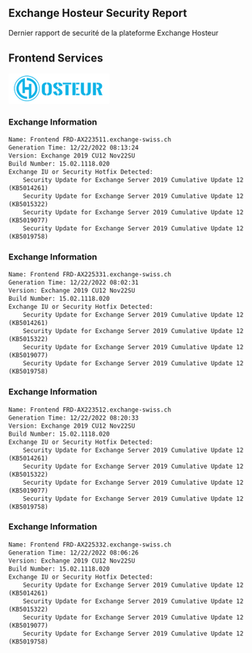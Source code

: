 ## Exchange Hosteur Security Report
Dernier rapport de securité de la plateforme Exchange Hosteur

## Frontend Services
![logo](img/logo-hosteur_2021.png)

### Exchange Information
	Name: Frontend FRD-AX223511.exchange-swiss.ch
	Generation Time: 12/22/2022 08:13:24
	Version: Exchange 2019 CU12 Nov22SU
	Build Number: 15.02.1118.020
	Exchange IU or Security Hotfix Detected: 
		Security Update for Exchange Server 2019 Cumulative Update 12 (KB5014261)
		Security Update for Exchange Server 2019 Cumulative Update 12 (KB5015322)
		Security Update for Exchange Server 2019 Cumulative Update 12 (KB5019077)
		Security Update for Exchange Server 2019 Cumulative Update 12 (KB5019758)
### Exchange Information
	Name: Frontend FRD-AX225331.exchange-swiss.ch
	Generation Time: 12/22/2022 08:02:31
	Version: Exchange 2019 CU12 Nov22SU
	Build Number: 15.02.1118.020
	Exchange IU or Security Hotfix Detected: 
		Security Update for Exchange Server 2019 Cumulative Update 12 (KB5014261)
		Security Update for Exchange Server 2019 Cumulative Update 12 (KB5015322)
		Security Update for Exchange Server 2019 Cumulative Update 12 (KB5019077)
		Security Update for Exchange Server 2019 Cumulative Update 12 (KB5019758)
### Exchange Information
	Name: Frontend FRD-AX223512.exchange-swiss.ch
	Generation Time: 12/22/2022 08:20:33
	Version: Exchange 2019 CU12 Nov22SU
	Build Number: 15.02.1118.020
	Exchange IU or Security Hotfix Detected: 
		Security Update for Exchange Server 2019 Cumulative Update 12 (KB5014261)
		Security Update for Exchange Server 2019 Cumulative Update 12 (KB5015322)
		Security Update for Exchange Server 2019 Cumulative Update 12 (KB5019077)
		Security Update for Exchange Server 2019 Cumulative Update 12 (KB5019758)
### Exchange Information
	Name: Frontend FRD-AX225332.exchange-swiss.ch
	Generation Time: 12/22/2022 08:06:26
	Version: Exchange 2019 CU12 Nov22SU
	Build Number: 15.02.1118.020
	Exchange IU or Security Hotfix Detected: 
		Security Update for Exchange Server 2019 Cumulative Update 12 (KB5014261)
		Security Update for Exchange Server 2019 Cumulative Update 12 (KB5015322)
		Security Update for Exchange Server 2019 Cumulative Update 12 (KB5019077)
		Security Update for Exchange Server 2019 Cumulative Update 12 (KB5019758)
